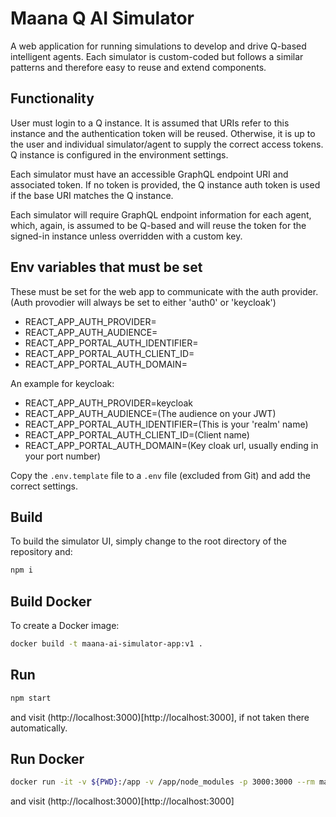 # Maana Q AI Simulator

A web application for running simulations to develop and drive Q-based intelligent agents. Each simulator is custom-coded but follows a similar patterns and therefore easy to reuse and extend components.

## Functionality

User must login to a Q instance. It is assumed that URIs refer to this instance and the authentication token will be reused. Otherwise, it is up to the user and individual simulator/agent to supply the correct access tokens. Q instance is configured in the environment settings.

Each simulator must have an accessible GraphQL endpoint URI and associated token. If no token is provided, the Q instance auth token is used if the base URI matches the Q instance.

Each simulator will require GraphQL endpoint information for each agent, which, again, is assumed to be Q-based and will reuse the token for the signed-in instance unless overridden with a custom key.

## Env variables that must be set

These must be set for the web app to communicate with the auth provider. (Auth provodier will always be set to either 'auth0' or 'keycloak')

- REACT_APP_AUTH_PROVIDER=
- REACT_APP_AUTH_AUDIENCE=
- REACT_APP_PORTAL_AUTH_IDENTIFIER=
- REACT_APP_PORTAL_AUTH_CLIENT_ID=
- REACT_APP_PORTAL_AUTH_DOMAIN=

An example for keycloak:

- REACT_APP_AUTH_PROVIDER=keycloak
- REACT_APP_AUTH_AUDIENCE=(The audience on your JWT)
- REACT_APP_PORTAL_AUTH_IDENTIFIER=(This is your 'realm' name)
- REACT_APP_PORTAL_AUTH_CLIENT_ID=(Client name)
- REACT_APP_PORTAL_AUTH_DOMAIN=(Key cloak url, usually ending in your port number)

Copy the `.env.template` file to a `.env` file (excluded from Git) and add the correct settings.

## Build

To build the simulator UI, simply change to the root directory of the repository and:

```bash
npm i
```

## Build Docker

To create a Docker image:

```bash
docker build -t maana-ai-simulator-app:v1 .
```

## Run

```bash
npm start
```

and visit (http://localhost:3000)[http://localhost:3000], if not taken there automatically.

## Run Docker

```bash
docker run -it -v ${PWD}:/app -v /app/node_modules -p 3000:3000 --rm maana-ai-simulator-app:v1
```

and visit (http://localhost:3000)[http://localhost:3000]

